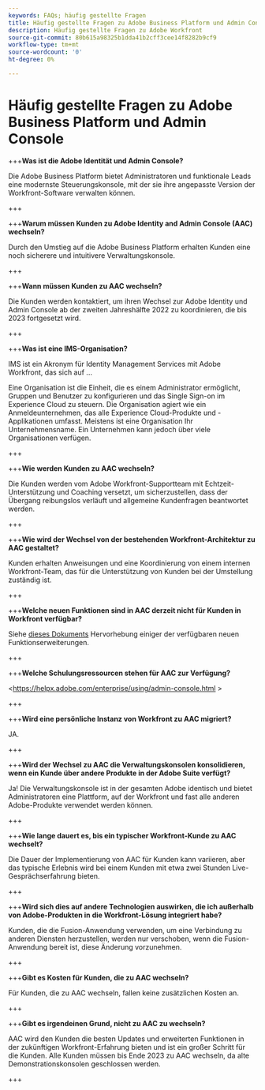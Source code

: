 ```yaml
---
keywords: FAQs; häufig gestellte Fragen
title: Häufig gestellte Fragen zu Adobe Business Platform und Admin Console
description: Häufig gestellte Fragen zu Adobe Workfront
source-git-commit: 80b615a98325b1dda41b2cff3cee14f8282b9cf9
workflow-type: tm+mt
source-wordcount: '0'
ht-degree: 0%

---
```


# Häufig gestellte Fragen zu Adobe Business Platform und Admin Console

+++**Was ist die Adobe Identität und Admin Console?**

Die Adobe Business Platform bietet Administratoren und funktionale Leads eine modernste Steuerungskonsole, mit der sie ihre angepasste Version der Workfront-Software verwalten können.

+++

+++**Warum müssen Kunden zu Adobe Identity and Admin Console (AAC) wechseln?**

Durch den Umstieg auf die Adobe Business Platform erhalten Kunden eine noch sicherere und intuitivere Verwaltungskonsole.

+++

+++**Wann müssen Kunden zu AAC wechseln?**

Die Kunden werden kontaktiert, um ihren Wechsel zur Adobe Identity und Admin Console ab der zweiten Jahreshälfte 2022 zu koordinieren, die bis 2023 fortgesetzt wird.

+++

+++**Was ist eine IMS-Organisation?**

IMS ist ein Akronym für Identity Management Services mit Adobe Workfront, das sich auf ...

Eine Organisation ist die Einheit, die es einem Administrator ermöglicht, Gruppen und Benutzer zu konfigurieren und das Single Sign-on im Experience Cloud zu steuern. Die Organisation agiert wie ein Anmeldeunternehmen, das alle Experience Cloud-Produkte und -Applikationen umfasst. Meistens ist eine Organisation Ihr Unternehmensname. Ein Unternehmen kann jedoch über viele Organisationen verfügen.

+++

+++**Wie werden Kunden zu AAC wechseln?**

Die Kunden werden vom Adobe Workfront-Supportteam mit Echtzeit-Unterstützung und Coaching versetzt, um sicherzustellen, dass der Übergang reibungslos verläuft und allgemeine Kundenfragen beantwortet werden.

+++

+++**Wie wird der Wechsel von der bestehenden Workfront-Architektur zu AAC gestaltet?**

Kunden erhalten Anweisungen und eine Koordinierung von einem internen Workfront-Team, das für die Unterstützung von Kunden bei der Umstellung zuständig ist.

+++

+++**Welche neuen Funktionen sind in AAC derzeit nicht für Kunden in Workfront verfügbar?**

Siehe [dieses Dokuments](overview.md) Hervorhebung einiger der verfügbaren neuen Funktionserweiterungen.

+++

+++**Welche Schulungsressourcen stehen für AAC zur Verfügung?**

&lt;https://helpx.adobe.com/enterprise/using/admin-console.html >

+++

+++**Wird eine persönliche Instanz von Workfront zu AAC migriert?**

JA.

+++

+++**Wird der Wechsel zu AAC die Verwaltungskonsolen konsolidieren, wenn ein Kunde über andere Produkte in der Adobe Suite verfügt?**

Ja! Die Verwaltungskonsole ist in der gesamten Adobe identisch und bietet Administratoren eine Plattform, auf der Workfront und fast alle anderen Adobe-Produkte verwendet werden können.

+++

+++**Wie lange dauert es, bis ein typischer Workfront-Kunde zu AAC wechselt?**

Die Dauer der Implementierung von AAC für Kunden kann variieren, aber das typische Erlebnis wird bei einem Kunden mit etwa zwei Stunden Live-Gesprächserfahrung bieten.

+++

+++**Wird sich dies auf andere Technologien auswirken, die ich außerhalb von Adobe-Produkten in die Workfront-Lösung integriert habe?**

Kunden, die die Fusion-Anwendung verwenden, um eine Verbindung zu anderen Diensten herzustellen, werden nur verschoben, wenn die Fusion-Anwendung bereit ist, diese Änderung vorzunehmen.

+++

+++**Gibt es Kosten für Kunden, die zu AAC wechseln?**

Für Kunden, die zu AAC wechseln, fallen keine zusätzlichen Kosten an.

+++

+++**Gibt es irgendeinen Grund, nicht zu AAC zu wechseln?**

AAC wird den Kunden die besten Updates und erweiterten Funktionen in der zukünftigen Workfront-Erfahrung bieten und ist ein großer Schritt für die Kunden. Alle Kunden müssen bis Ende 2023 zu AAC wechseln, da alte Demonstrationskonsolen geschlossen werden.

+++
